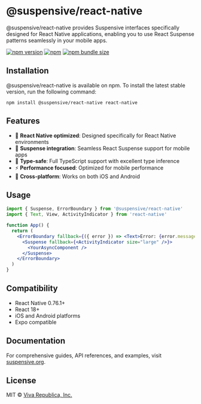 # @suspensive/react-native

@suspensive/react-native provides Suspensive interfaces specifically designed for React Native applications, enabling you to use React Suspense patterns seamlessly in your mobile apps.

[![npm version](https://img.shields.io/npm/v/@suspensive/react-native?color=000&labelColor=000&logo=npm&label=)](https://www.npmjs.com/package/@suspensive/react-native)
[![npm](https://img.shields.io/npm/dm/@suspensive/react-native?color=000&labelColor=000)](https://www.npmjs.com/package/@suspensive/react-native)
[![npm bundle size](https://img.shields.io/bundlephobia/minzip/@suspensive/react-native?color=000&labelColor=000)](https://www.npmjs.com/package/@suspensive/react-native)

## Installation

@suspensive/react-native is available on npm. To install the latest stable version, run the following command:

```shell
npm install @suspensive/react-native react-native
```

## Features

- 📱 **React Native optimized**: Designed specifically for React Native environments
- 🚀 **Suspense integration**: Seamless React Suspense support for mobile apps
- 🎯 **Type-safe**: Full TypeScript support with excellent type inference
- ⚡ **Performance focused**: Optimized for mobile performance
- 🔄 **Cross-platform**: Works on both iOS and Android

## Usage

```jsx
import { Suspense, ErrorBoundary } from '@suspensive/react-native'
import { Text, View, ActivityIndicator } from 'react-native'

function App() {
  return (
    <ErrorBoundary fallback={({ error }) => <Text>Error: {error.message}</Text>}>
      <Suspense fallback={<ActivityIndicator size="large" />}>
        <YourAsyncComponent />
      </Suspense>
    </ErrorBoundary>
  )
}
```

## Compatibility

- React Native 0.76.1+
- React 18+
- iOS and Android platforms
- Expo compatible

## Documentation

For comprehensive guides, API references, and examples, visit [suspensive.org](https://suspensive.org).

## License

MIT © [Viva Republica, Inc.](https://github.com/toss/suspensive/blob/main/LICENSE)

